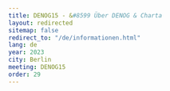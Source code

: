 ```yaml
---
title: DENOG15 - &#8599 Über DENOG & Charta
layout: redirected
sitemap: false
redirect_to: "/de/informationen.html"
lang: de
year: 2023
city: Berlin
meeting: DENOG15
order: 29
---
```


